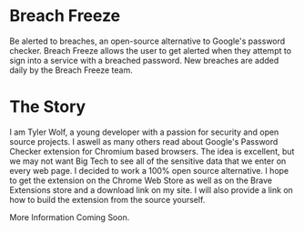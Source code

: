 # Breach Freeze
Be alerted to breaches, an open-source alternative to Google's password checker. Breach Freeze allows the user to get alerted when they attempt to sign into a service with a breached password. New breaches are added daily by the Breach Freeze team.

# The Story
I am Tyler Wolf, a young developer with a passion for security and open source projects. I aswell as many others read about Google's Password Checker extension for Chromium based browsers. The idea is excellent, but we may not want Big Tech to see all of the sensitive data that we enter on every web page. I decided to work a 100% open source alternative. I hope to get the extension on the Chrome Web Store as well as on the Brave Extensions store and a download link on my site. I will also provide a link on how to build the extension from the source yourself.

More Information Coming Soon.

